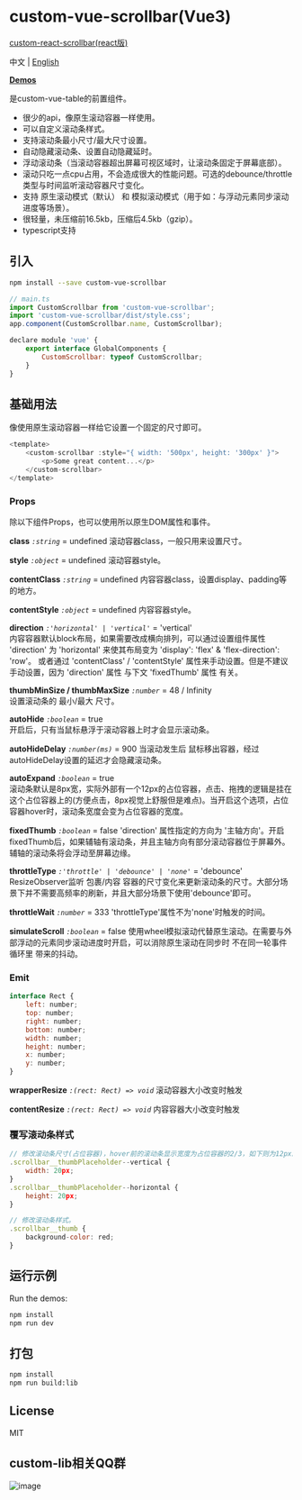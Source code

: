 custom-vue-scrollbar(Vue3)
=========================

 [custom-react-scrollbar(react版)](https://github.com/custom-lib/custom-react-scrollbar)

中文 | [English](https://github.com/custom-lib/custom-vue-scrollbar/blob/main/READM.md)

**[Demos](https://custom-lib.github.io/custom-vue-scrollbar/)**

是custom-vue-table的前置组件。

* 很少的api，像原生滚动容器一样使用。
* 可以自定义滚动条样式。
* 支持滚动条最小尺寸/最大尺寸设置。
* 自动隐藏滚动条、设置自动隐藏延时。
* 浮动滚动条（当滚动容器超出屏幕可视区域时，让滚动条固定于屏幕底部）。
* 滚动只吃一点cpu占用，不会造成很大的性能问题。可选的debounce/throttle类型与时间监听滚动容器尺寸变化。
* 支持 原生滚动模式（默认） 和 模拟滚动模式（用于如：与浮动元素同步滚动进度等场景）。
* 很轻量，未压缩前16.5kb，压缩后4.5kb（gzip）。
* typescript支持

## 引入
```bash
npm install --save custom-vue-scrollbar
```

```javascript
// main.ts
import CustomScrollbar from 'custom-vue-scrollbar';
import 'custom-vue-scrollbar/dist/style.css';
app.component(CustomScrollbar.name, CustomScrollbar);

declare module 'vue' {
    export interface GlobalComponents {
        CustomScrollbar: typeof CustomScrollbar;
    }
}
```

## 基础用法

像使用原生滚动容器一样给它设置一个固定的尺寸即可。

```javascript
<template>
    <custom-scrollbar :style="{ width: '500px', height: '300px' }">
        <p>Some great content...</p>
    </custom-scrollbar>
</template>
```

### Props

除以下组件Props，也可以使用所以原生DOM属性和事件。

**class** _`:string`_ = undefined
滚动容器class，一般只用来设置尺寸。

**style** _`:object`_ = undefined
滚动容器style。

**contentClass** _`:string`_ = undefined
内容容器class，设置display、padding等的地方。

**contentStyle** _`:object`_ = undefined
内容容器style。

**direction** _`:'horizontal' | 'vertical'`_ = 'vertical'  
内容容器默认block布局，如果需要改成横向排列，可以通过设置组件属性 'direction' 为 'horizontal' 来使其布局变为 'display': 'flex' & 'flex-direction': 'row'。 或者通过 'contentClass' / 'contentStyle' 属性来手动设置。但是不建议手动设置，因为 'direction' 属性 与下文 'fixedThumb' 属性 有关。

**thumbMinSize / thumbMaxSize** _`:number`_ = 48 / Infinity  
设置滚动条的 最小/最大 尺寸。

**autoHide** _`:boolean`_ = true  
开启后，只有当鼠标悬浮于滚动容器上时才会显示滚动条。

**autoHideDelay** _`:number(ms)`_ = 900
当滚动发生后 鼠标移出容器，经过autoHideDelay设置的延迟才会隐藏滚动条。

**autoExpand** _`:boolean`_ = true  
滚动条默认是8px宽，实际外部有一个12px的占位容器，点击、拖拽的逻辑是挂在这个占位容器上的(方便点击，8px视觉上舒服但是难点)。当开启这个选项，占位容器hover时，滚动条宽度会变为占位容器的宽度。

**fixedThumb** _`:boolean`_ = false
'direction' 属性指定的方向为 '主轴方向'。开启fixedThumb后，如果辅轴有滚动条，并且主轴方向有部分滚动容器位于屏幕外。辅轴的滚动条将会浮动至屏幕边缘。

**throttleType** _`:'throttle' | 'debounce' | 'none'`_ = 'debounce'
ResizeObserver监听 包裹/内容 容器的尺寸变化来更新滚动条的尺寸。大部分场景下并不需要高频率的刷新，并且大部分场景下使用'debounce'即可。

**throttleWait** _`:number`_ = 333
'throttleType'属性不为'none'时触发的时间。

**simulateScroll** _`:boolean`_ = false
使用wheel模拟滚动代替原生滚动。在需要与外部浮动的元素同步滚动进度时开启，可以消除原生滚动在同步时 不在同一轮事件循环里 带来的抖动。

### Emit
```javascript
interface Rect {
    left: number;
    top: number;
    right: number;
    bottom: number;
    width: number;
    height: number;
    x: number;
    y: number;
}
```

**wrapperResize** _`:(rect: Rect) => void`_
滚动容器大小改变时触发

**contentResize** _`:(rect: Rect) => void`_
内容容器大小改变时触发

### 覆写滚动条样式

```javascript
// 修改滚动条尺寸(占位容器)，hover前的滚动条显示宽度为占位容器的2/3，如下则为12px。
.scrollbar__thumbPlaceholder--vertical {
    width: 20px;
}
.scrollbar__thumbPlaceholder--horizontal {
    height: 20px;
}

// 修改滚动条样式。
.scrollbar__thumb {
    background-color: red;
}
```

## 运行示例

Run the demos:
```bash
npm install
npm run dev
```

## 打包

```bash
npm install
npm run build:lib
```

## License

MIT


## custom-lib相关QQ群
![image](https://github.com/custom-lib/custom-vue-scrollbar/blob/main/website/assets/qrCode.jpg)
